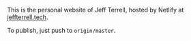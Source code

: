 This is the personal website of Jeff Terrell, hosted by Netlify at
[jeffterrell.tech](https://jeffterrell.tech).

To publish, just push to `origin/master`.
